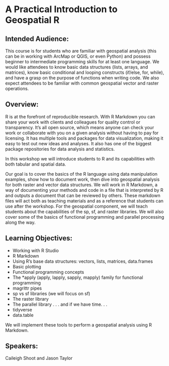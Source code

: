 # A Practical Introduction to Geospatial R
## Intended Audience:
This course is for students who are familiar with geospatial analysis (this can be in working with ArcMap or QGIS, or even Python) and possess beginner to intermediate programming skills for at least one language. We would like attendees to know basic data structures (lists, arrays, and matrices), know basic conditional and looping constructs (if/else, for, while), and have a grasp on the purpose of functions when writing code. We also expect attendees to be familiar with common geospatial vector and raster operations.

## Overview:
R is at the forefront of reproducible research. With R Markdown you can share your work with clients and colleagues for quality control or transparency. It’s all open source, which means anyone can check your work or collaborate with you on a given analysis without having to pay for licensing. It has multiple tools and packages for data visualization, making it easy to test out new ideas and analyses. It also has one of the biggest package repositories for data analysis and statistics.

In this workshop we will introduce students to R and its capabilities with both tabular and spatial data.

Our goal is to cover the basics of the R language using data manipulation examples, show how to document work, then dive into geospatial analysis for both raster and vector data structures. We will work in R Markdown, a way of documenting your methods and code in a file that is interpreted by R and outputs a document that can be reviewed by others. These markdown files will act both as teaching materials and as a reference that students can use after the workshop. For the geospatial component, we will teach students about the capabilities of the sp, sf, and raster libraries. We will also cover some of the basics of functional programming and parallel processing along the way.

## Learning Objectives:
* Working with R Studio
* R Markdown
* Using R’s base data structures: vectors, lists, matrices, data.frames
* Basic plotting
* Functional programming concepts
* The *apply (apply, lapply, sapply, mapply) family for functional programming
* magrittr pipes
* sp vs sf libraries (we will focus on sf)
* The raster library
* The parallel library
. . . and if we have time. . .
* tidyverse
* data.table

We will implement these tools to perform a geospatial analysis using R Markdown.

## Speakers:
Caileigh Shoot and Jason Taylor
